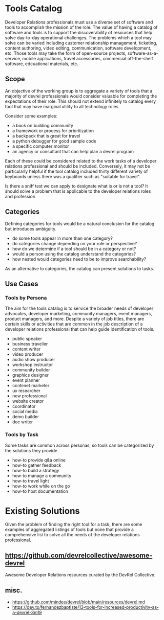 # Tools Catalog

Developer Relations professionals must use a diverse set of software and tools to accomplish the mission of the role. The value of having a catalog of software and tools is to support the discoverability of resources that help solve day-to-day operational challenges. The problems which a tool may solve can be varied including customer relationship management, ticketing, content authoring, video editing, communication, software development, etc. Those tools may take the form of open-source projects, software-as-a-service, mobile applications, travel accessories, commercial off-the-shelf software, edcuational materials, etc.

## Scope

An objective of the working group is to aggregate a variety of tools that a majority of devrel professionals would consider valuable for completing the expectations of their role. This should not extend infinitely to catalog every tool that may have marginal utility to all technology roles.

Consider some examples:

- a book on building community
- a framework or process for prioritization
- a backpack that is great for travel
- a python debugger for good sample code
- a specific computer monitor
- an agency or consultant that can help plan a devrel program

Each of these could be considered related to the work tasks of a developer relations professional and should be included. Conversely, it may not be particularly helpful if the tool catalog included thirty different variety of keyboards unless there was a qualifier such as "suitable for travel".

Is there a sniff test we can apply to designate what is or is not a tool? It should solve a problem that is applicable to the developer relations roles and profession.

## Categories

Defining categories for tools would be a natural conclusion for the catalog but introduces ambiguity.

- do some tools appear in more than one category?
- do categories change depending on your role or perspective?
- how do we determine if a tool should be in a category or not?
- would a person using the catalog understand the categories?
- how nested would categories need to be to improve searchability?

As an alternative to categories, the catalog can present solutions to tasks.

## Use Cases

### Tools by Persona

The aim for the tools catalog is to service the broader needs of developer advocates, developer marketing, community managers, event managers, product managers, and more. Despite a variety of job titles, there are certain skills or activities that are common in the job description of a developer relations professional that can help guide identification of tools.

- public speaker
- business traveller
- content writer
- video producer
- audio show producer
- workshop instructor
- community builder
- graphics designer
- event planner
- contenet marketer
- ux researcher
- new professional
- website creator
- coordinator
- social media
- demo builder
- doc writer

### Tools by Task

Some tasks are common across personas, so tools can be categorized by the solutions they provide.

- how-to provide q&a online
- how-to gather feedback
- how-to build a strategy
- how-to manage a community
- how-to travel light
- how-to work while on the go
- how-to host documentation

# Existing Solutions

Given the problem of finding the right tool for a task, there are some examples of aggregated listings of tools but none that provide a comprehensive list to solve all the needs of the developer relations professional. 

## https://github.com/devrelcollective/awesome-devrel
Awesome Developer Relations resources curated by the DevRel Collective.

## misc.

- https://github.com/mindee/devrel/blob/main/resources/devrel.md
- https://dev.to/fernandezbaptiste/13-tools-for-increased-productivity-as-a-devrel-3m19

